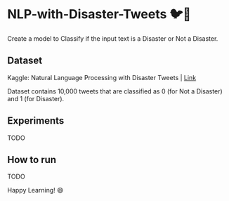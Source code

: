 # NLP-with-Disaster-Tweets 🐦🔵
Create a model to Classify if the input text is a Disaster or Not a Disaster.


## Dataset
Kaggle: Natural Language Processing with Disaster Tweets | [Link](https://www.kaggle.com/c/nlp-getting-started/data)

Dataset contains 10,000 tweets that are classified as 0 (for Not a Disaster) and 1 (for Disaster).

## Experiments
TODO

## How to run
TODO

Happy Learning! 😄
